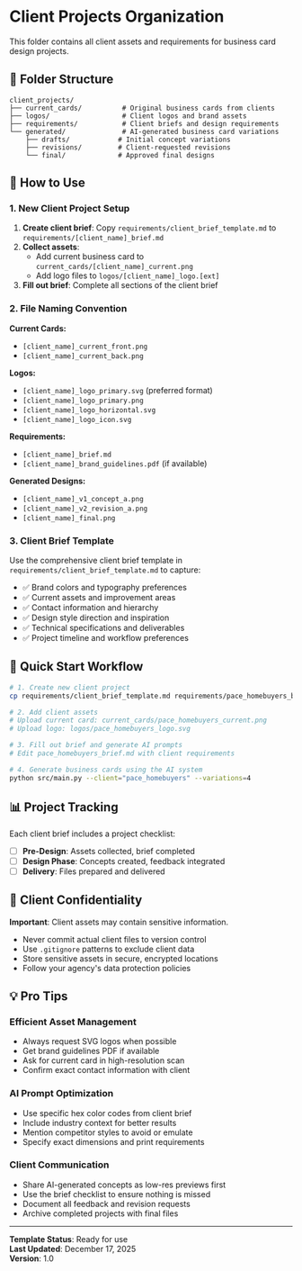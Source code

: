# Client Projects Organization

This folder contains all client assets and requirements for business card design projects.

## 📁 Folder Structure

```
client_projects/
├── current_cards/          # Original business cards from clients
├── logos/                  # Client logos and brand assets
├── requirements/           # Client briefs and design requirements
└── generated/              # AI-generated business card variations
    ├── drafts/            # Initial concept variations
    ├── revisions/         # Client-requested revisions  
    └── final/             # Approved final designs
```

## 🎯 How to Use

### 1. New Client Project Setup

1. **Create client brief**: Copy `requirements/client_brief_template.md` to `requirements/[client_name]_brief.md`
2. **Collect assets**: 
   - Add current business card to `current_cards/[client_name]_current.png`
   - Add logo files to `logos/[client_name]_logo.[ext]`
3. **Fill out brief**: Complete all sections of the client brief

### 2. File Naming Convention

**Current Cards:**
- `[client_name]_current_front.png`
- `[client_name]_current_back.png`

**Logos:**
- `[client_name]_logo_primary.svg` (preferred format)
- `[client_name]_logo_primary.png`
- `[client_name]_logo_horizontal.svg`
- `[client_name]_logo_icon.svg`

**Requirements:**
- `[client_name]_brief.md`
- `[client_name]_brand_guidelines.pdf` (if available)

**Generated Designs:**
- `[client_name]_v1_concept_a.png`
- `[client_name]_v2_revision_a.png`
- `[client_name]_final.png`

### 3. Client Brief Template

Use the comprehensive client brief template in `requirements/client_brief_template.md` to capture:
- ✅ Brand colors and typography preferences
- ✅ Current assets and improvement areas
- ✅ Contact information and hierarchy
- ✅ Design style direction and inspiration
- ✅ Technical specifications and deliverables
- ✅ Project timeline and workflow preferences

## 🎨 Quick Start Workflow

```bash
# 1. Create new client project
cp requirements/client_brief_template.md requirements/pace_homebuyers_brief.md

# 2. Add client assets
# Upload current card: current_cards/pace_homebuyers_current.png  
# Upload logo: logos/pace_homebuyers_logo.svg

# 3. Fill out brief and generate AI prompts
# Edit pace_homebuyers_brief.md with client requirements

# 4. Generate business cards using the AI system
python src/main.py --client="pace_homebuyers" --variations=4
```

## 📊 Project Tracking

Each client brief includes a project checklist:
- [ ] **Pre-Design**: Assets collected, brief completed
- [ ] **Design Phase**: Concepts created, feedback integrated  
- [ ] **Delivery**: Files prepared and delivered

## 🔐 Client Confidentiality

**Important**: Client assets may contain sensitive information.
- Never commit actual client files to version control
- Use `.gitignore` patterns to exclude client data
- Store sensitive assets in secure, encrypted locations
- Follow your agency's data protection policies

## 💡 Pro Tips

### Efficient Asset Management
- Always request SVG logos when possible
- Get brand guidelines PDF if available
- Ask for current card in high-resolution scan
- Confirm exact contact information with client

### AI Prompt Optimization
- Use specific hex color codes from client brief
- Include industry context for better results
- Mention competitor styles to avoid or emulate
- Specify exact dimensions and print requirements

### Client Communication
- Share AI-generated concepts as low-res previews first
- Use the brief checklist to ensure nothing is missed
- Document all feedback and revision requests
- Archive completed projects with final files

---

**Template Status**: Ready for use  
**Last Updated**: December 17, 2025  
**Version**: 1.0